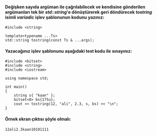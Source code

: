 #### Değişken sayıda argüman ile çağrılabilecek ve kendisine gönderilen argümanları tek bir *std::string*'e dönüştürerek geri döndürecek *tostring* isimli *variadic* işlev şablonunun kodunu yazınız:

```
#include <string>
 
template<typename ...Ts>
std::string tostring(const Ts & ...args);
```

#### Yazacağınız işlev şablonunu aşağıdaki test kodu ile sınayınız:

```
#include <bitset>
#include <string>
#include <iostream>
 
using namespace std;
 
int main()
{
	string s{ "kaan" };
	bitset<8> bs{175u};
	cout << tostring(12, "ali", 2.3, s, bs) << "\n";
}

```

#### Örnek ekran çıktısı şöyle olmalı:

```
12ali2.3kaan10101111
```
 

